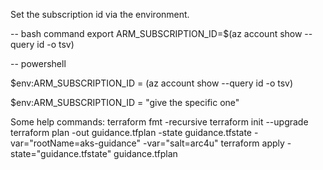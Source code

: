 Set the subscription id via the environment.

-- bash command
export ARM_SUBSCRIPTION_ID=$(az account show --query id -o tsv)
 
 -- powershell

 $env:ARM_SUBSCRIPTION_ID = (az account show --query id -o tsv)

 $env:ARM_SUBSCRIPTION_ID = "give the specific one"

 Some help commands:
 terraform fmt -recursive
 terraform init --upgrade
 terraform plan -out guidance.tfplan -state guidance.tfstate -var="rootName=aks-guidance" -var="salt=arc4u"
 terraform apply -state="guidance.tfstate" guidance.tfplan